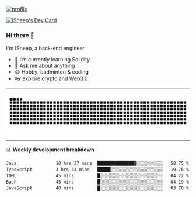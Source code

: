 [![profile](https://user-images.githubusercontent.com/54968314/208005045-e4b42f3b-833d-4242-bfcc-e764865553a2.svg)](https://www.calligrapher.ai/)

<a href="https://app.daily.dev/linziyang1106"><img src="https://api.daily.dev/devcards/v2/i4Spwx5Skx5FpTqWcwoit.png?r=kgx&type=wide" width="652" alt="ISheep's Dev Card"/></a>

### Hi there 🐏

I'm ISheep, a back-end engineer

- 🔭 I’m currently learning Solidity
- 💬 Ask me about anything
- 😄 Hobby: badminton & coding
- 👓 explore crypto and Web3.0

-------

![](https://raw.githubusercontent.com/ISheepp/ISheepp/output/github-contribution-grid-snake.svg)

-------

📊 **Weekly development breakdown**
<!--START_SECTION:waka-->

```txt
Java               10 hrs 37 mins  ██████████████▓░░░░░░░░░░   58.75 %
TypeScript         3 hrs 34 mins   █████░░░░░░░░░░░░░░░░░░░░   19.76 %
TOML               45 mins         █░░░░░░░░░░░░░░░░░░░░░░░░   04.22 %
Bash               45 mins         █░░░░░░░░░░░░░░░░░░░░░░░░   04.19 %
JavaScript         40 mins         █░░░░░░░░░░░░░░░░░░░░░░░░   03.70 %
```

<!--END_SECTION:waka-->
